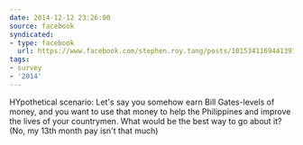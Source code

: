 ```yaml
---
date: 2014-12-12 23:26:00
source: facebook
syndicated:
- type: facebook
  url: https://www.facebook.com/stephen.roy.tang/posts/10153411694413912
tags:
- survey
- '2014'
---
```


HYpothetical scenario: Let's say you somehow earn Bill Gates-levels of money, and you want to use that money to help the Philippines and improve the lives of your countrymen. What would be the best way to go about it? (No, my 13th month pay isn't that much)
